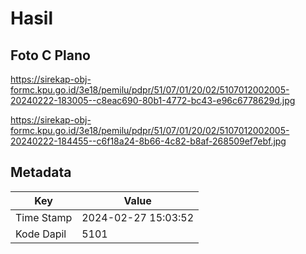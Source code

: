 # Hasil

## Foto C Plano

https://sirekap-obj-formc.kpu.go.id/3e18/pemilu/pdpr/51/07/01/20/02/5107012002005-20240222-183005--c8eac690-80b1-4772-bc43-e96c6778629d.jpg

https://sirekap-obj-formc.kpu.go.id/3e18/pemilu/pdpr/51/07/01/20/02/5107012002005-20240222-184455--c6f18a24-8b66-4c82-b8af-268509ef7ebf.jpg


## Metadata

| Key        | Value               |
| ---------- | ------------------- |
| Time Stamp | 2024-02-27 15:03:52 |
| Kode Dapil | 5101                |



